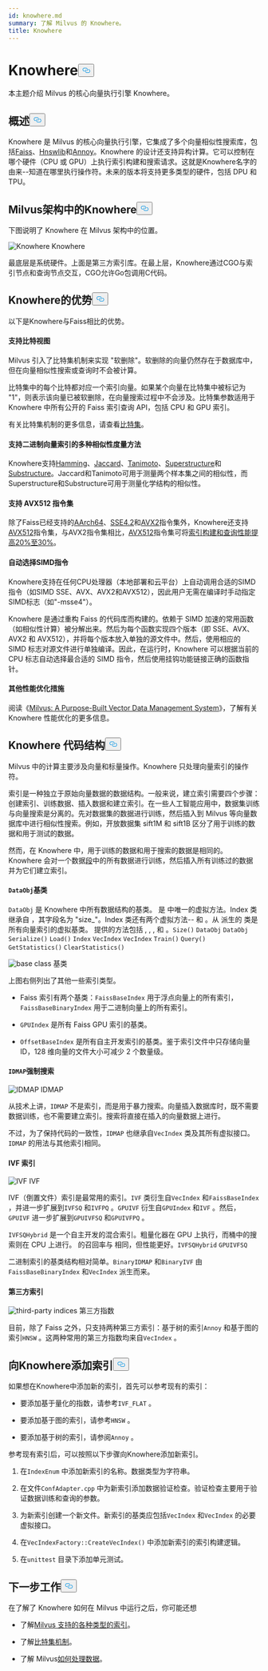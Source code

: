 ```yaml
---
id: knowhere.md
summary: 了解 Milvus 的 Knowhere。
title: Knowhere
---
```

<h1 id="Knowhere" class="common-anchor-header">Knowhere<button data-href="#Knowhere" class="anchor-icon" translate="no">
      <svg translate="no"
        aria-hidden="true"
        focusable="false"
        height="20"
        version="1.1"
        viewBox="0 0 16 16"
        width="16"
      >
        <path
          fill="#0092E4"
          fill-rule="evenodd"
          d="M4 9h1v1H4c-1.5 0-3-1.69-3-3.5S2.55 3 4 3h4c1.45 0 3 1.69 3 3.5 0 1.41-.91 2.72-2 3.25V8.59c.58-.45 1-1.27 1-2.09C10 5.22 8.98 4 8 4H4c-.98 0-2 1.22-2 2.5S3 9 4 9zm9-3h-1v1h1c1 0 2 1.22 2 2.5S13.98 12 13 12H9c-.98 0-2-1.22-2-2.5 0-.83.42-1.64 1-2.09V6.25c-1.09.53-2 1.84-2 3.25C6 11.31 7.55 13 9 13h4c1.45 0 3-1.69 3-3.5S14.5 6 13 6z"
        ></path>
      </svg>
    </button></h1><p>本主题介绍 Milvus 的核心向量执行引擎 Knowhere。</p>
<h2 id="Overview" class="common-anchor-header">概述<button data-href="#Overview" class="anchor-icon" translate="no">
      <svg translate="no"
        aria-hidden="true"
        focusable="false"
        height="20"
        version="1.1"
        viewBox="0 0 16 16"
        width="16"
      >
        <path
          fill="#0092E4"
          fill-rule="evenodd"
          d="M4 9h1v1H4c-1.5 0-3-1.69-3-3.5S2.55 3 4 3h4c1.45 0 3 1.69 3 3.5 0 1.41-.91 2.72-2 3.25V8.59c.58-.45 1-1.27 1-2.09C10 5.22 8.98 4 8 4H4c-.98 0-2 1.22-2 2.5S3 9 4 9zm9-3h-1v1h1c1 0 2 1.22 2 2.5S13.98 12 13 12H9c-.98 0-2-1.22-2-2.5 0-.83.42-1.64 1-2.09V6.25c-1.09.53-2 1.84-2 3.25C6 11.31 7.55 13 9 13h4c1.45 0 3-1.69 3-3.5S14.5 6 13 6z"
        ></path>
      </svg>
    </button></h2><p>Knowhere 是 Milvus 的核心向量执行引擎，它集成了多个向量相似性搜索库，包括<a href="https://github.com/facebookresearch/faiss">Faiss</a>、<a href="https://github.com/nmslib/hnswlib">Hnswlib</a>和<a href="https://github.com/spotify/annoy">Annoy</a>。Knowhere 的设计还支持异构计算。它可以控制在哪个硬件（CPU 或 GPU）上执行索引构建和搜索请求。这就是Knowhere名字的由来--知道在哪里执行操作符。未来的版本将支持更多类型的硬件，包括 DPU 和 TPU。</p>
<h2 id="Knowhere-in-the-Milvus-architecture" class="common-anchor-header">Milvus架构中的Knowhere<button data-href="#Knowhere-in-the-Milvus-architecture" class="anchor-icon" translate="no">
      <svg translate="no"
        aria-hidden="true"
        focusable="false"
        height="20"
        version="1.1"
        viewBox="0 0 16 16"
        width="16"
      >
        <path
          fill="#0092E4"
          fill-rule="evenodd"
          d="M4 9h1v1H4c-1.5 0-3-1.69-3-3.5S2.55 3 4 3h4c1.45 0 3 1.69 3 3.5 0 1.41-.91 2.72-2 3.25V8.59c.58-.45 1-1.27 1-2.09C10 5.22 8.98 4 8 4H4c-.98 0-2 1.22-2 2.5S3 9 4 9zm9-3h-1v1h1c1 0 2 1.22 2 2.5S13.98 12 13 12H9c-.98 0-2-1.22-2-2.5 0-.83.42-1.64 1-2.09V6.25c-1.09.53-2 1.84-2 3.25C6 11.31 7.55 13 9 13h4c1.45 0 3-1.69 3-3.5S14.5 6 13 6z"
        ></path>
      </svg>
    </button></h2><p>下图说明了 Knowhere 在 Milvus 架构中的位置。</p>
<p>
  
   <span class="img-wrapper"> <img translate="no" src="/docs/v2.4.x/assets/knowhere_architecture.png" alt="Knowhere" class="doc-image" id="knowhere" />
   </span> <span class="img-wrapper"> <span>Knowhere</span> </span></p>
<p>最底层是系统硬件。上面是第三方索引库。在最上层，Knowhere通过CGO与索引节点和查询节点交互，CGO允许Go包调用C代码。</p>
<h2 id="Knowhere-advantages" class="common-anchor-header">Knowhere的优势<button data-href="#Knowhere-advantages" class="anchor-icon" translate="no">
      <svg translate="no"
        aria-hidden="true"
        focusable="false"
        height="20"
        version="1.1"
        viewBox="0 0 16 16"
        width="16"
      >
        <path
          fill="#0092E4"
          fill-rule="evenodd"
          d="M4 9h1v1H4c-1.5 0-3-1.69-3-3.5S2.55 3 4 3h4c1.45 0 3 1.69 3 3.5 0 1.41-.91 2.72-2 3.25V8.59c.58-.45 1-1.27 1-2.09C10 5.22 8.98 4 8 4H4c-.98 0-2 1.22-2 2.5S3 9 4 9zm9-3h-1v1h1c1 0 2 1.22 2 2.5S13.98 12 13 12H9c-.98 0-2-1.22-2-2.5 0-.83.42-1.64 1-2.09V6.25c-1.09.53-2 1.84-2 3.25C6 11.31 7.55 13 9 13h4c1.45 0 3-1.69 3-3.5S14.5 6 13 6z"
        ></path>
      </svg>
    </button></h2><p>以下是Knowhere与Faiss相比的优势。</p>
<h4 id="Support-for-BitsetView" class="common-anchor-header">支持比特视图</h4><p>Milvus 引入了比特集机制来实现 &quot;软删除&quot;。软删除的向量仍然存在于数据库中，但在向量相似性搜索或查询时不会被计算。</p>
<p>比特集中的每个比特都对应一个索引向量。如果某个向量在比特集中被标记为 "1"，则表示该向量已被软删除，在向量搜索过程中不会涉及。比特集参数适用于 Knowhere 中所有公开的 Faiss 索引查询 API，包括 CPU 和 GPU 索引。</p>
<p>有关比特集机制的更多信息，请查看<a href="/docs/zh/bitset.md">比特集</a>。</p>
<h4 id="Support-for-multiple-similarity-metrics-for-indexing-binary-vectors" class="common-anchor-header">支持二进制向量索引的多种相似性度量方法</h4><p>Knowhere支持<a href="/docs/zh/metric.md#Hamming-distance">Hamming</a>、<a href="/docs/zh/metric.md#Jaccard-distance">Jaccard</a>、<a href="/docs/zh/metric.md#Tanimoto-distance">Tanimoto</a>、<a href="/docs/zh/metric.md#Superstructure">Superstructure</a>和<a href="/docs/zh/metric.md#Substructure">Substructure</a>。Jaccard和Tanimoto可用于测量两个样本集之间的相似性，而Superstructure和Substructure可用于测量化学结构的相似性。</p>
<h4 id="Support-for-AVX512-instruction-set" class="common-anchor-header">支持 AVX512 指令集</h4><p>除了Faiss已经支持的<a href="https://en.wikipedia.org/wiki/AArch64">AArch64</a>、<a href="https://en.wikipedia.org/wiki/SSE4#SSE4.2">SSE4.2</a>和<a href="https://en.wikipedia.org/wiki/Advanced_Vector_Extensions">AVX2</a>指令集外，Knowhere还支持<a href="https://en.wikipedia.org/wiki/AVX-512">AVX512</a>指令集，与AVX2指令集相比，<a href="https://en.wikipedia.org/wiki/AVX-512">AVX512</a>指令集可将<a href="https://milvus.io/blog/milvus-performance-AVX-512-vs-AVX2.md">索引构建和查询性能提高20%至30%</a>。</p>
<h4 id="Automatic-SIMD-instruction-selection" class="common-anchor-header">自动选择SIMD指令</h4><p>Knowhere支持在任何CPU处理器（本地部署和云平台）上自动调用合适的SIMD指令（如SIMD SSE、AVX、AVX2和AVX512），因此用户无需在编译时手动指定SIMD标志（如"-msse4"）。</p>
<p>Knowhere 是通过重构 Faiss 的代码库而构建的。依赖于 SIMD 加速的常用函数（如相似性计算）被分解出来。然后为每个函数实现四个版本（即 SSE、AVX、AVX2 和 AVX512），并将每个版本放入单独的源文件中。然后，使用相应的 SIMD 标志对源文件进行单独编译。因此，在运行时，Knowhere 可以根据当前的 CPU 标志自动选择最合适的 SIMD 指令，然后使用挂钩功能链接正确的函数指针。</p>
<h4 id="Other-performance-optimization" class="common-anchor-header">其他性能优化措施</h4><p>阅读《<a href="https://www.cs.purdue.edu/homes/csjgwang/pubs/SIGMOD21_Milvus.pdf">Milvus: A Purpose-Built Vector Data Management System</a>》，了解有关 Knowhere 性能优化的更多信息。</p>
<h2 id="Knowhere-code-structure" class="common-anchor-header">Knowhere 代码结构<button data-href="#Knowhere-code-structure" class="anchor-icon" translate="no">
      <svg translate="no"
        aria-hidden="true"
        focusable="false"
        height="20"
        version="1.1"
        viewBox="0 0 16 16"
        width="16"
      >
        <path
          fill="#0092E4"
          fill-rule="evenodd"
          d="M4 9h1v1H4c-1.5 0-3-1.69-3-3.5S2.55 3 4 3h4c1.45 0 3 1.69 3 3.5 0 1.41-.91 2.72-2 3.25V8.59c.58-.45 1-1.27 1-2.09C10 5.22 8.98 4 8 4H4c-.98 0-2 1.22-2 2.5S3 9 4 9zm9-3h-1v1h1c1 0 2 1.22 2 2.5S13.98 12 13 12H9c-.98 0-2-1.22-2-2.5 0-.83.42-1.64 1-2.09V6.25c-1.09.53-2 1.84-2 3.25C6 11.31 7.55 13 9 13h4c1.45 0 3-1.69 3-3.5S14.5 6 13 6z"
        ></path>
      </svg>
    </button></h2><p>Milvus 中的计算主要涉及向量和标量操作。Knowhere 只处理向量索引的操作符。</p>
<p>索引是一种独立于原始向量数据的数据结构。一般来说，建立索引需要四个步骤：创建索引、训练数据、插入数据和建立索引。在一些人工智能应用中，数据集训练与向量搜索是分离的。先对数据集的数据进行训练，然后插入到 Milvus 等向量数据库中进行相似性搜索。例如，开放数据集 sift1M 和 sift1B 区分了用于训练的数据和用于测试的数据。</p>
<p>然而，在 Knowhere 中，用于训练的数据和用于搜索的数据是相同的。Knowhere 会对一个数据<a href="https://milvus.io/blog/deep-dive-1-milvus-architecture-overview.md#Segments">段</a>中的所有数据进行训练，然后插入所有训练过的数据并为它们建立索引。</p>
<h4 id="DataObj-base-class" class="common-anchor-header"><code translate="no">DataObj</code>基类</h4><p><code translate="no">DataObj</code> 是 Knowhere 中所有数据结构的基类。 是 中唯一的虚拟方法。Index 类继承自 ，其字段名为 &quot;size_&quot;。Index 类还有两个虚拟方法-- 和 。从 派生的 类是所有向量索引的虚拟基类。 提供的方法包括 , , , 和 。<code translate="no">Size()</code> <code translate="no">DataObj</code> <code translate="no">DataObj</code> <code translate="no">Serialize()</code> <code translate="no">Load()</code> <code translate="no">Index</code> <code translate="no">VecIndex</code> <code translate="no">VecIndex</code> <code translate="no">Train()</code> <code translate="no">Query()</code> <code translate="no">GetStatistics()</code> <code translate="no">ClearStatistics()</code></p>
<p>
  
   <span class="img-wrapper"> <img translate="no" src="/docs/v2.4.x/assets/Knowhere_base_classes.png" alt="base class" class="doc-image" id="base-class" />
   </span> <span class="img-wrapper"> <span>基类</span> </span></p>
<p>上图右侧列出了其他一些索引类型。</p>
<ul>
<li><p>Faiss 索引有两个基类：<code translate="no">FaissBaseIndex</code> 用于浮点向量上的所有索引，<code translate="no">FaissBaseBinaryIndex</code> 用于二进制向量上的所有索引。</p></li>
<li><p><code translate="no">GPUIndex</code> 是所有 Faiss GPU 索引的基类。</p></li>
<li><p><code translate="no">OffsetBaseIndex</code> 是所有自主开发索引的基类。鉴于索引文件中只存储向量 ID，128 维向量的文件大小可减少 2 个数量级。</p></li>
</ul>
<h4 id="IDMAP-brute-force-search" class="common-anchor-header"><code translate="no">IDMAP</code>强制搜索</h4><p>
  
   <span class="img-wrapper"> <img translate="no" src="/docs/v2.4.x/assets/IDMAP.png" alt="IDMAP" class="doc-image" id="idmap" />
   </span> <span class="img-wrapper"> <span>IDMAP</span> </span></p>
<p>从技术上讲，<code translate="no">IDMAP</code> 不是索引，而是用于暴力搜索。向量插入数据库时，既不需要数据训练，也不需要建立索引。搜索将直接在插入的向量数据上进行。</p>
<p>不过，为了保持代码的一致性，<code translate="no">IDMAP</code> 也继承自<code translate="no">VecIndex</code> 类及其所有虚拟接口。<code translate="no">IDMAP</code> 的用法与其他索引相同。</p>
<h4 id="IVF-indices" class="common-anchor-header">IVF 索引</h4><p>
  
   <span class="img-wrapper"> <img translate="no" src="/docs/v2.4.x/assets/IVF.png" alt="IVF" class="doc-image" id="ivf" />
   </span> <span class="img-wrapper"> <span>IVF</span> </span></p>
<p>IVF（倒置文件）索引是最常用的索引。<code translate="no">IVF</code> 类衍生自<code translate="no">VecIndex</code> 和<code translate="no">FaissBaseIndex</code> ，并进一步扩展到<code translate="no">IVFSQ</code> 和<code translate="no">IVFPQ</code> 。<code translate="no">GPUIVF</code> 衍生自<code translate="no">GPUIndex</code> 和<code translate="no">IVF</code> 。然后，<code translate="no">GPUIVF</code> 进一步扩展到<code translate="no">GPUIVFSQ</code> 和<code translate="no">GPUIVFPQ</code> 。</p>
<p><code translate="no">IVFSQHybrid</code> 是一个自主开发的混合索引。粗量化器在 GPU 上执行，而桶中的搜索则在 CPU 上进行。 的召回率与 相同，但性能更好。<code translate="no">IVFSQHybrid</code> <code translate="no">GPUIVFSQ</code> </p>
<p>二进制索引的基类结构相对简单。<code translate="no">BinaryIDMAP</code> 和<code translate="no">BinaryIVF</code> 由<code translate="no">FaissBaseBinaryIndex</code> 和<code translate="no">VecIndex</code> 派生而来。</p>
<h4 id="Third-party-indices" class="common-anchor-header">第三方索引</h4><p>
  
   <span class="img-wrapper"> <img translate="no" src="/docs/v2.4.x/assets/third_party_index.png" alt="third-party indices" class="doc-image" id="third-party-indices" />
   </span> <span class="img-wrapper"> <span>第三方指数</span> </span></p>
<p>目前，除了 Faiss 之外，只支持两种第三方索引：基于树的索引<code translate="no">Annoy</code> 和基于图的索引<code translate="no">HNSW</code> 。这两种常用的第三方指数均来自<code translate="no">VecIndex</code> 。</p>
<h2 id="Adding-indices-to-Knowhere" class="common-anchor-header">向Knowhere添加索引<button data-href="#Adding-indices-to-Knowhere" class="anchor-icon" translate="no">
      <svg translate="no"
        aria-hidden="true"
        focusable="false"
        height="20"
        version="1.1"
        viewBox="0 0 16 16"
        width="16"
      >
        <path
          fill="#0092E4"
          fill-rule="evenodd"
          d="M4 9h1v1H4c-1.5 0-3-1.69-3-3.5S2.55 3 4 3h4c1.45 0 3 1.69 3 3.5 0 1.41-.91 2.72-2 3.25V8.59c.58-.45 1-1.27 1-2.09C10 5.22 8.98 4 8 4H4c-.98 0-2 1.22-2 2.5S3 9 4 9zm9-3h-1v1h1c1 0 2 1.22 2 2.5S13.98 12 13 12H9c-.98 0-2-1.22-2-2.5 0-.83.42-1.64 1-2.09V6.25c-1.09.53-2 1.84-2 3.25C6 11.31 7.55 13 9 13h4c1.45 0 3-1.69 3-3.5S14.5 6 13 6z"
        ></path>
      </svg>
    </button></h2><p>如果想在Knowhere中添加新的索引，首先可以参考现有的索引：</p>
<ul>
<li><p>要添加基于量化的指数，请参考<code translate="no">IVF_FLAT</code> 。</p></li>
<li><p>要添加基于图的索引，请参考<code translate="no">HNSW</code> 。</p></li>
<li><p>要添加基于树的索引，请参阅<code translate="no">Annoy</code> 。</p></li>
</ul>
<p>参考现有索引后，可以按照以下步骤向Knowhere添加新索引。</p>
<ol>
<li><p>在<code translate="no">IndexEnum</code> 中添加新索引的名称。数据类型为字符串。</p></li>
<li><p>在文件<code translate="no">ConfAdapter.cpp</code> 中为新索引添加数据验证检查。验证检查主要用于验证数据训练和查询的参数。</p></li>
<li><p>为新索引创建一个新文件。新索引的基类应包括<code translate="no">VecIndex</code> 和<code translate="no">VecIndex</code> 的必要虚拟接口。</p></li>
<li><p>在<code translate="no">VecIndexFactory::CreateVecIndex()</code> 中添加新索引的索引构建逻辑。</p></li>
<li><p>在<code translate="no">unittest</code> 目录下添加单元测试。</p></li>
</ol>
<h2 id="Whats-next" class="common-anchor-header">下一步工作<button data-href="#Whats-next" class="anchor-icon" translate="no">
      <svg translate="no"
        aria-hidden="true"
        focusable="false"
        height="20"
        version="1.1"
        viewBox="0 0 16 16"
        width="16"
      >
        <path
          fill="#0092E4"
          fill-rule="evenodd"
          d="M4 9h1v1H4c-1.5 0-3-1.69-3-3.5S2.55 3 4 3h4c1.45 0 3 1.69 3 3.5 0 1.41-.91 2.72-2 3.25V8.59c.58-.45 1-1.27 1-2.09C10 5.22 8.98 4 8 4H4c-.98 0-2 1.22-2 2.5S3 9 4 9zm9-3h-1v1h1c1 0 2 1.22 2 2.5S13.98 12 13 12H9c-.98 0-2-1.22-2-2.5 0-.83.42-1.64 1-2.09V6.25c-1.09.53-2 1.84-2 3.25C6 11.31 7.55 13 9 13h4c1.45 0 3-1.69 3-3.5S14.5 6 13 6z"
        ></path>
      </svg>
    </button></h2><p>在了解了 Knowhere 如何在 Milvus 中运行之后，你可能还想</p>
<ul>
<li><p>了解<a href="/docs/zh/index.md">Milvus 支持的各种类型的索引</a>。</p></li>
<li><p>了解<a href="/docs/zh/bitset.md">比特集机制</a>。</p></li>
<li><p>了解 Milvus<a href="/docs/zh/data_processing.md">如何处理数据</a>。</p></li>
</ul>

